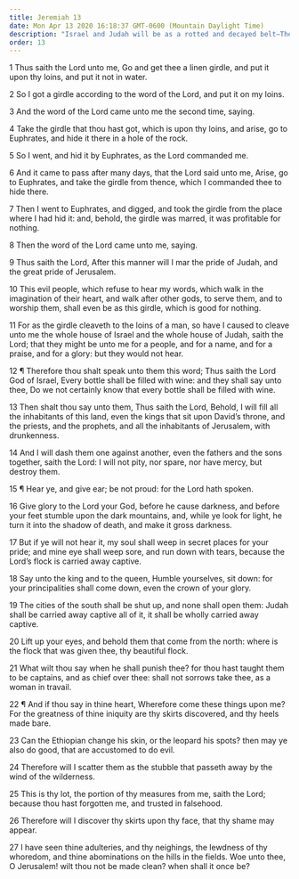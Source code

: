 ```yaml
---
title: Jeremiah 13
date: Mon Apr 13 2020 16:18:37 GMT-0600 (Mountain Daylight Time)
description: "Israel and Judah will be as a rotted and decayed belt—The people are commanded to repent—Judah will be taken captive and scattered as stubble."
order: 13
---
```


1 Thus saith the Lord unto me, Go and get thee a linen girdle, and put it upon thy loins, and put it not in water.

2 So I got a girdle according to the word of the Lord, and put it on my loins.

3 And the word of the Lord came unto me the second time, saying.

4 Take the girdle that thou hast got, which is upon thy loins, and arise, go to Euphrates, and hide it there in a hole of the rock.

5 So I went, and hid it by Euphrates, as the Lord commanded me.

6 And it came to pass after many days, that the Lord said unto me, Arise, go to Euphrates, and take the girdle from thence, which I commanded thee to hide there.

7 Then I went to Euphrates, and digged, and took the girdle from the place where I had hid it: and, behold, the girdle was marred, it was profitable for nothing.

8 Then the word of the Lord came unto me, saying.

9 Thus saith the Lord, After this manner will I mar the pride of Judah, and the great pride of Jerusalem.

10 This evil people, which refuse to hear my words, which walk in the imagination of their heart, and walk after other gods, to serve them, and to worship them, shall even be as this girdle, which is good for nothing.

11 For as the girdle cleaveth to the loins of a man, so have I caused to cleave unto me the whole house of Israel and the whole house of Judah, saith the Lord; that they might be unto me for a people, and for a name, and for a praise, and for a glory: but they would not hear.

12 ¶ Therefore thou shalt speak unto them this word; Thus saith the Lord God of Israel, Every bottle shall be filled with wine: and they shall say unto thee, Do we not certainly know that every bottle shall be filled with wine.

13 Then shalt thou say unto them, Thus saith the Lord, Behold, I will fill all the inhabitants of this land, even the kings that sit upon David’s throne, and the priests, and the prophets, and all the inhabitants of Jerusalem, with drunkenness.

14 And I will dash them one against another, even the fathers and the sons together, saith the Lord: I will not pity, nor spare, nor have mercy, but destroy them.

15 ¶ Hear ye, and give ear; be not proud: for the Lord hath spoken.

16 Give glory to the Lord your God, before he cause darkness, and before your feet stumble upon the dark mountains, and, while ye look for light, he turn it into the shadow of death, and make it gross darkness.

17 But if ye will not hear it, my soul shall weep in secret places for your pride; and mine eye shall weep sore, and run down with tears, because the Lord’s flock is carried away captive.

18 Say unto the king and to the queen, Humble yourselves, sit down: for your principalities shall come down, even the crown of your glory.

19 The cities of the south shall be shut up, and none shall open them: Judah shall be carried away captive all of it, it shall be wholly carried away captive.

20 Lift up your eyes, and behold them that come from the north: where is the flock that was given thee, thy beautiful flock.

21 What wilt thou say when he shall punish thee? for thou hast taught them to be captains, and as chief over thee: shall not sorrows take thee, as a woman in travail.

22 ¶ And if thou say in thine heart, Wherefore come these things upon me? For the greatness of thine iniquity are thy skirts discovered, and thy heels made bare.

23 Can the Ethiopian change his skin, or the leopard his spots? then may ye also do good, that are accustomed to do evil.

24 Therefore will I scatter them as the stubble that passeth away by the wind of the wilderness.

25 This is thy lot, the portion of thy measures from me, saith the Lord; because thou hast forgotten me, and trusted in falsehood.

26 Therefore will I discover thy skirts upon thy face, that thy shame may appear.

27 I have seen thine adulteries, and thy neighings, the lewdness of thy whoredom, and thine abominations on the hills in the fields. Woe unto thee, O Jerusalem! wilt thou not be made clean? when shall it once be?
